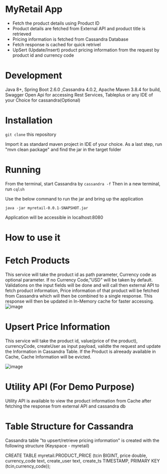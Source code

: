 # MyRetail App
- Fetch the product details using Product ID
- Product details are fetched from External API and product title is retrieved
- Pricing information is fetched from Cassandra Database
- Fetch response is cached for quick retrivel
- UpSert (Update/Insert) product pricing information from the request by product id and currency code

# Development
Java 8+, Spring Boot 2.6.0 ,Cassandra 4.0.2, Apache Maven 3.8.4 for build, Swagger Open Api for accessing Rest Services, Tableplus or any IDE of your Choice for cassandra(Optional)

# Installation
`git clone` this repository

Import it as standard maven project in IDE of your choice. As a last step, run "mvn clean package" and find the jar in the target folder

# Running
From the terminal, start Cassandra by
`cassandra -f`
Then in a new terminal, run `cqlsh`

Use the below command to run the jar and bring up the application

`java -jar myretail-0.0.1-SNAPSHOT.jar`

Application will be accessible in localhost:8080

# How to use it
# Fetch Products
This service will take the product id as path parameter, Currency code as optional parameter. If no Currency Code,"USD" will be taken by default. Validations on the input fields will be done and  will call then
external API to fetch product information, Price information of that product will be fetched from Cassandra which will then be combined to a single response. This response will then be updated in In-Memory cache for faster accessing.
![image](https://user-images.githubusercontent.com/46640172/154864698-77609ca2-72eb-4371-8907-8266f375f220.png)


# Upsert Price Information

This service will take the product id, value(price of the product), currencyCode, createUser as input payload, validte the request and update the Information in Cassandra Table.
If the Product is alreeady available in Cache, Cache Information will be evicted.

![image](https://user-images.githubusercontent.com/46640172/154884501-ed63ef35-e45c-466e-8f36-f6bc9c51d0e4.png)


# Utility API (For Demo Purpose)

Utility API is available to view the product information from Cache after fetching the response from external API and cassandra db

# Table Structure for Cassandra
Cassandra table "to upsert/retrieve pricing information" is created with the following structure (Keyspace - myretail)

CREATE TABLE myretail.PRODUCT_PRICE
  (tcin BIGINT, 
  price double, 
  currency_code text, 
  create_user text, 
  create_ts TIMESTAMP,
 PRIMARY KEY (tcin,currency_code));



